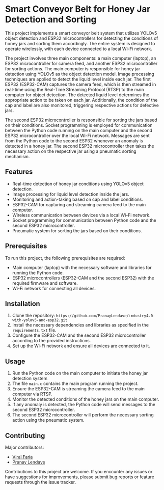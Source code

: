 # Smart Conveyor Belt for Honey Jar Detection and Sorting

This project implements a smart conveyor belt system that utilizes YOLOv5 object detection and ESP32 microcontrollers for detecting the conditions of honey jars and sorting them accordingly. The entire system is designed to operate wirelessly, with each device connected to a local Wi-Fi network.

The project involves three main components: a main computer (laptop), an ESP32 microcontroller for camera feed, and another ESP32 microcontroller for sorting actions. The main computer is responsible for honey jar detection using YOLOv5 as the object detection model. Image processing techniques are applied to detect the liquid level inside each jar. The first ESP32 (ESP32-CAM) captures the camera feed, which is then streamed in real-time using the Real-Time Streaming Protocol (RTSP) to the main computer for object detection. The detected liquid level determines the appropriate action to be taken on each jar. Additionally, the condition of the cap and label are also monitored, triggering respective actions for defective jars.

The second ESP32 microcontroller is responsible for sorting the jars based on their conditions. Socket programming is employed for communication between the Python code running on the main computer and the second ESP32 microcontroller over the local Wi-Fi network. Messages are sent from the Python code to the second ESP32 whenever an anomaly is detected in a honey jar. The second ESP32 microcontroller then takes the necessary action on the respective jar using a pneumatic sorting mechanism.

## Features

- Real-time detection of honey jar conditions using YOLOv5 object detection.
- Image processing for liquid level detection inside the jars.
- Monitoring and action-taking based on cap and label conditions.
- ESP32-CAM for capturing and streaming camera feed to the main computer.
- Wireless communication between devices via a local Wi-Fi network.
- Socket programming for communication between Python code and the second ESP32 microcontroller.
- Pneumatic system for sorting the jars based on their conditions.

## Prerequisites

To run this project, the following prerequisites are required:

- Main computer (laptop) with the necessary software and libraries for running the Python code.
- ESP32 microcontrollers (ESP32-CAM and the second ESP32) with the required firmware and software.
- Wi-Fi network for connecting all devices.

## Installation

1. Clone the repository: `https://github.com/PranayLendave/industry4.0-with-yolov5-and-esp32.git`
2. Install the necessary dependencies and libraries as specified in the `requirements.txt` file.
3. Configure the ESP32-CAM and the second ESP32 microcontroller according to the provided instructions.
4. Set up the Wi-Fi network and ensure all devices are connected to it.

## Usage

1. Run the Python code on the main computer to initiate the honey jar detection system.
2. The file `main.c` contains the main program running the project. 
3. Ensure the ESP32-CAM is streaming the camera feed to the main computer via RTSP.
4. Monitor the detected conditions of the honey jars on the main computer.
5. If any anomaly is detected, the Python code will send messages to the second ESP32 microcontroller.
6. The second ESP32 microcontroller will perform the necessary sorting action using the pneumatic system.

## Contributing

Major contributors:
- [Viral Faria](https://github.com/viralfaria)
- [Pranay Lendave](https://github.com/PranayLendave)

Contributions to this project are welcome. If you encounter any issues or have suggestions for improvements, please submit bug reports or feature requests through the issue tracker.

